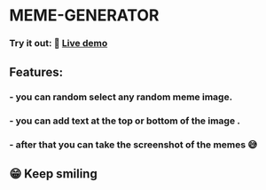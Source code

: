 
# MEME-GENERATOR

### Try it out: 🌟   [Live demo](https://haarsh24.github.io/meme-generator/)
 
## Features:
### - you can random select any random meme image.
### - you can add text at the top or bottom of the image .
### - after that you can take the screenshot of the memes 😅

## 😁 Keep smiling
